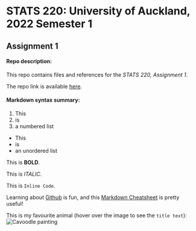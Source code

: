 # STATS 220: University of Auckland, 2022 Semester 1
## Assignment 1

#### Repo description:
This repo contains files and references for the *STATS 220, Assignment 1*.

The repo link is available [here](https://github.com/jean1415/stats220.git).

#### Markdown syntax summary:
<!---this is how to make comments--->
<!---numbered list--->
1. This
2. is
3. a numbered list

<!---unordered list--->
* This
* is
* an unordered list

This is **BOLD**.

This is *ITALIC*.

This is `Inline Code`.

<!---this is how to use url links--->

Learning about [Github](https://github.com) is fun, and this [Markdown Cheatsheet](https://github.com/adam-p/markdown-here/wiki/Markdown-Cheatsheet) is pretty useful!

This is my favourite animal
(hover over the image to see the `title text`):
![](https://images.fineartamerica.com/images/artworkimages/mediumlarge/2/cavoodle-puppy-michael-miller.jpg "Cavoodle painting")
